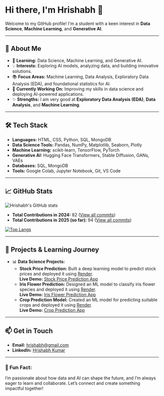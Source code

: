 # Hi there, I'm Hrishabh 👋

Welcome to my GitHub profile! I'm a student with a keen interest in **Data Science**, **Machine Learning**, and **Generative AI**.

---

## 🚀 About Me
- 🌱 **Learning:** Data Science, Machine Learning, and Generative AI.
- 💡 **Interests:** Exploring AI models, analyzing data, and building innovative solutions.
- 📚 **Focus Areas:** Machine Learning, Data Analysis, Exploratory Data Analysis (EDA), and foundational statistics for AI.
- 🔭 **Currently Working On:** Improving my skills in data science and deploying AI-powered applications.
- ✨ **Strengths:** I am very good at **Exploratory Data Analysis (EDA)**, **Data Analysis**, and **Machine Learning**.

---

## 🛠️ Tech Stack

- **Languages:** HTML, CSS, Python, SQL, MongoDB
- **Data Science Tools:** Pandas, NumPy, Matplotlib, Seaborn, Plotly
- **Machine Learning:** scikit-learn, TensorFlow, PyTorch
- **Generative AI:** Hugging Face Transformers, Stable Diffusion, GANs, VAEs
- **Databases:** SQL, MongoDB
- **Tools:** Google Colab, Jupyter Notebook, Git, VS Code

---

## 📈 GitHub Stats

![Hrishabh's GitHub stats](https://github-readme-stats.vercel.app/api?username=hrishabh-dev&show_icons=true&theme=radical)

- **Total Contributions in 2024:** 82 ([View all commits](https://github.com/search?q=author:hrishabh-dev+author-date:2024-01-01..2024-12-31&type=commits&sort=author-date&order=desc))
- **Total Contributions in 2025 (so far):** 94 ([View all commits](https://github.com/search?q=author:hrishabh-dev+author-date:2025-01-01..2025-12-31&type=commits&sort=author-date&order=desc))

[![Top Langs](https://github-readme-stats.vercel.app/api/top-langs/?username=hrishabh-dev&layout=compact&theme=radical)](https://github.com/anuraghazra/github-readme-stats)

---

## 🧠 Projects & Learning Journey

- 📊 **Data Science Projects:**
  - **Stock Price Prediction:** Built a deep learning model to predict stock prices and deployed it using [Render](https://render.com).  
    **Live Demo:** [Stock Price Prediction App](https://stockprediction-qott.onrender.com)
  - **Iris Flower Prediction:** Designed an ML model to classify iris flower species and deployed it using [Render](https://render.com).  
    **Live Demo:** [Iris Flower Prediction App](https://flowerpred.onrender.com)
  - **Crop Prediction Model:** Created an ML model for predicting suitable crops and deployed it using [Render](https://render.com).  
    **Live Demo:** [Crop Prediction App](https://croppredictionapp.onrender.com)

---

## 📫 Get in Touch

- **Email:** [hrishabh@gmail.com](mailto:hrishabh@gmail.com)
- **LinkedIn:** [Hrishabh Kumar](https://www.linkedin.com/in/hrishabh-kumar-6a17a6302/)

---

### 🌟 Fun Fact:
I’m passionate about how data and AI can shape the future, and I’m always eager to learn and collaborate. Let’s connect and create something impactful together!

